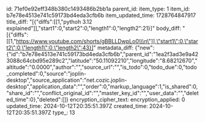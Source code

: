 id: 71ef0e92eff348b380c1493486b2bb1a
parent_id: 
item_type: 1
item_id: b7e78e4513e741c59173bd4eda3cfb6b
item_updated_time: 1728764847917
title_diff: "[{\"diffs\":[[1,\"pythoh 3.12 explained\"]],\"start1\":0,\"start2\":0,\"length1\":0,\"length2\":21}]"
body_diff: "[{\"diffs\":[[1,\"https://www.youtube.com/shorts/gBBLLDwpLo0\\\n\"]],\"start1\":0,\"start2\":0,\"length1\":0,\"length2\":43}]"
metadata_diff: {"new":{"id":"b7e78e4513e741c59173bd4eda3cfb6b","parent_id":"1ea2f3ad3e9a423088c64cbd95e289c2","latitude":"50.11092210","longitude":"8.68212670","altitude":"0.0000","author":"","source_url":"","is_todo":0,"todo_due":0,"todo_completed":0,"source":"joplin-desktop","source_application":"net.cozic.joplin-desktop","application_data":"","order":0,"markup_language":1,"is_shared":0,"share_id":"","conflict_original_id":"","master_key_id":"","user_data":"","deleted_time":0},"deleted":[]}
encryption_cipher_text: 
encryption_applied: 0
updated_time: 2024-10-12T20:35:51.397Z
created_time: 2024-10-12T20:35:51.397Z
type_: 13